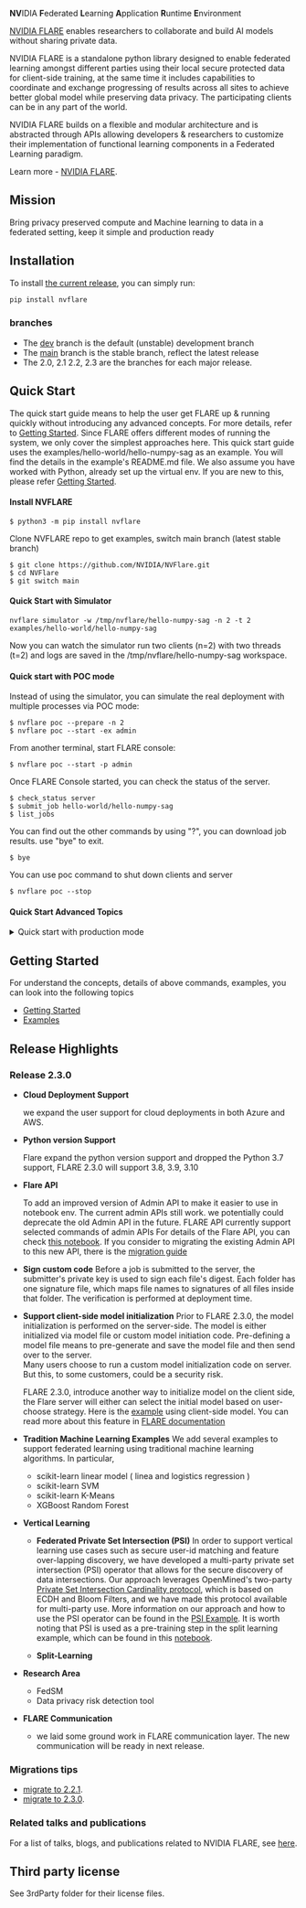 **NV**IDIA **F**ederated **L**earning **A**pplication **R**untime **E**nvironment


[NVIDIA FLARE](https://nvflare.readthedocs.io/en/main/index.html) enables researchers to collaborate and build AI models without sharing private data. 

NVIDIA FLARE is a standalone python library designed to enable federated learning amongst different parties using their local secure protected data for client-side training, at the same time it includes capabilities to coordinate and exchange progressing of results across all sites to achieve better global model while preserving data privacy. The participating clients can be in any part of the world. 

NVIDIA FLARE builds on a flexible and modular architecture and is abstracted through APIs allowing developers & researchers to customize their implementation of functional learning components in a Federated Learning paradigm. 

Learn more - [NVIDIA FLARE](https://nvflare.readthedocs.io/en/main/index.html).


## Mission

Bring privacy preserved compute and Machine learning to data in a federated setting, keep it simple and production ready

## Installation

To install [the current release](https://pypi.org/project/nvflare), you can simply run:

```bash
pip install nvflare
```

### branches
* The [dev](https://github.com/NVIDIA/NVFlare/tree/dev) branch is the default (unstable) development branch
* The [main](https://github.com/NVIDIA/NVFlare/tree/main) branch is the stable branch, reflect the latest release
* The 2.0, 2.1 2.2, 2.3 are the branches for each major release. 

## Quick Start
The quick start guide means to help the user get FLARE up & running quickly without introducing any advanced concepts. For more details, refer to [Getting Started](https://nvflare.readthedocs.io/en/main/getting_started.html). 
Since FLARE offers different modes of running the system, we only cover the simplest approaches here. This quick start guide uses the examples/hello-world/hello-numpy-sag as an example. You will find the details in the example's README.md file.
We also assume you have worked with Python, already set up the virtual env. If you are new to this, please refer [Getting Started](https://nvflare.readthedocs.io/en/main/getting_started.html).

#### Install NVFLARE
```
$ python3 -m pip install nvflare
```
Clone NVFLARE repo to get examples, switch main branch (latest stable branch)
```
$ git clone https://github.com/NVIDIA/NVFlare.git
$ cd NVFlare
$ git switch main
```

#### **Quick Start with Simulator**

```
nvflare simulator -w /tmp/nvflare/hello-numpy-sag -n 2 -t 2 examples/hello-world/hello-numpy-sag
```
Now you can watch the simulator run two clients (n=2) with two threads (t=2) and logs are saved in the /tmp/nvflare/hello-numpy-sag workspace.

#### **Quick start with POC mode**

Instead of using the simulator, you can simulate the real deployment with multiple processes via POC mode:
```shell
$ nvflare poc --prepare -n 2
$ nvflare poc --start -ex admin
```
From another terminal, start FLARE console:
```console
$ nvflare poc --start -p admin
```
Once FLARE Console started, you can check the status of the server.
```console
$ check_status server
$ submit_job hello-world/hello-numpy-sag
$ list_jobs
```
You can find out the other commands by using "?", you can download job results. use "bye" to exit.
```console
$ bye
```
You can use poc command to shut down clients and server

```shell
$ nvflare poc --stop  
``` 

#### **Quick Start Advanced Topics**
<details><summary>Quick start with production mode</summary>

Before you work in production mode, you need to first **provision**: a process to generate **startup kit**.
Startup kits are set of start scripts, configuration and certificates associated with different user, sites, server.
In this quick guide, we only show Non-HA (Non-high availability mode), we will only have one FL server.

#### **provision**
<details><summary>Provision via CLI</summary>
```shell
$ cd /tmp
$ nvflare provision
```

select 2 for non-HA mode.  If you will generate a project.yml in the current directory. This will be the base configuration
files for provision. By default, the project.yml will have one server and two clients pre-defined

* server1
* site-1
* site-2

Now we are ready to provision,

```shell
$ cd /tmp
$ nvflare provision -p project.yml
```

it will generate startup kits in the following directory

```
/tmp/workspace/example_project/prod_00
```
</details>

#### **start Flare Server, Clients, Flare Console**
<details><summary>Starting different sub-systems</summary>
First start FL Server, open a new **terminal** for server

```shell
$ cd /tmp/workspace/example_project/prod_00
$ ./server1/startup/start.sh
```

Next start Site-1 and Site-2, open a new **terminal** for each site
in site-1 terminal:

```shell
$ cd /tmp/workspace/example_project/prod_00
$ ./site-1/startup/start.sh
```

in site-2 terminal:

```shell
$ cd /tmp/workspace/example_project/prod_00
$ ./site-2/startup/start.sh
```

Next finally for Flare console, open a new **terminal**

```shell
$ cd /tmp/workspace/example_project/prod_00
$ ./admin@nvidia.com/startup/fl_admin.sh
``` 
Once console started, you can use check-status command just like POC mode
</details>

#### **Provision and distributing startup kits via Flare Dashboard UI**
<details><summary>Starting FLARE Dashboard</summary>

Start the dashboard, then following the instructions. Once Dashboard started, you can setup project, invite users 
to participate, once user add the sites, you can approve the user and sites, then freeze the project. The user can download
the startup kits from the UI. 

```shell
 nvflare dashboard --start
```
</details>

</details>

## Getting Started
 For understand the concepts, details of above commands, examples, you can look into the following topics
 * [Getting Started](https://nvflare.readthedocs.io/en/main/getting_started.html)
 * [Examples](https://github.com/NVIDIA/NVFlare/tree/main/examples/)

## Release Highlights

### Release 2.3.0

* **Cloud Deployment Support**

  we expand the user support for cloud deployments in both Azure and AWS. 

* **Python version Support**

  Flare expand the python version support and dropped the Python 3.7 support, FLARE 2.3.0 will support 3.8, 3.9, 3.10
  
* **Flare API** 
  
  To add an improved version of Admin API to make it easier to use in notebook env. The current admin APIs still work.
  we potentially could deprecate the old Admin API in the future. FLARE API currently support selected commands of admin APIs
  For details of the Flare API, you can check [this notebook](https://github.com/NVIDIA/NVFlare/blob/dev/examples/tutorial/flare_api.ipynb).
  If you consider to migrating the existing Admin API to this new API, there is the [migration guide](https://nvflare.readthedocs.io/en/dev/real_world_fl/migrating_to_flare_api.html)

* **Sign custom code**
  Before a job is submitted to the server, the submitter's private key is used to sign
  each file's digest.  Each folder has one signature file, which maps file names to signatures
  of all files inside that folder.  The verification is performed at deployment time. 

* **Support client-side model initialization**
  Prior to FLARE 2.3.0, the model initialization is performed on the server-side.
  The model is either initialized via model file or custom model initiation code. Pre-defining a model file means to pre-generate and save the model file and then send over to the server.  
  Many users choose to run a custom model initialization code on server. But this, to some customers, could be a security risk.
  
  FLARE 2.3.0, introduce another way to initialize model on the client side, the Flare server will either can select 
  the initial model based on user-choose strategy. Here is the [example](https://github.com/NVIDIA/NVFlare/tree/dev/examples/hello-world/hello-pt) using client-side model. 
  You can read more about this feature in [FLARE documentation](TODO)

* **Tradition Machine Learning Examples** 
  We add several examples to support federated learning using traditional machine learning algorithms. 
  In particular, 
  * scikit-learn linear model ( linea and logistics regression )
  * scikit-learn SVM 
  * scikit-learn K-Means
  * XGBoost Random Forest

* **Vertical Learning**
  * **Federated Private Set Intersection (PSI)**
  In order to support vertical learning use cases such as secure user-id matching and feature 
  over-lapping discovery, we have developed a multi-party private set intersection (PSI) operator 
  that allows for the secure discovery of data intersections. Our approach leverages OpenMined's two-party
  [Private Set Intersection Cardinality protocol](https://github.com/OpenMined/PSI), which is based on ECDH and Bloom Filters, and we have 
  made this protocol available for multi-party use. More information on our approach and how to use the
  PSI operator can be found in the [PSI Example](https://github.com/NVIDIA/NVFlare/blob/dev/examples/advanced/psi/README.md). 
  It is worth noting that PSI is used as a pre-training step in the split learning example, which can be found in this 
  [notebook](https://github.com/NVIDIA/NVFlare/blob/dev/examples/tutorial/vertical_federated_learning/cifar10-splitnn/cifar10_split_learning.ipynb).
  
  * **Split-Learning** 

* **Research Area**
  * FedSM 
  * Data privacy risk detection tool

* **FLARE Communication**
  * we laid some ground work in FLARE communication layer. The new communication will be ready in next release.   
  
    
### Migrations tips
   * [migrate to 2.2.1](docs/release_notes/2.2.1/migration_notes.md).
   * [migrate to 2.3.0](docs/release_notes/2.3.0/migration_notes.md).


### Related talks and publications

For a list of talks, blogs, and publications related to NVIDIA FLARE, see [here](docs/publications_and_talks.md).

## Third party license

See 3rdParty folder for their license files.


